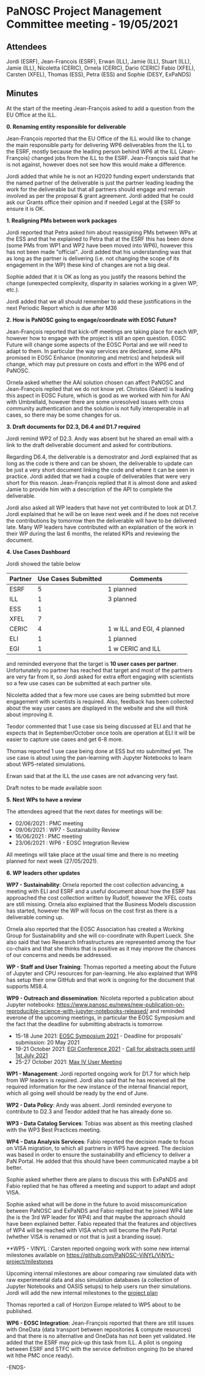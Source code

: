 PaNOSC Project Management Committee meeting - 19/05/2021 
========================================================


Attendees
-------
Jordi (ESRF),  Jean-Francois (ESRF), Erwan (ILL), Jamie (ILL), Stuart (ILL), Jamie (ILL), Nicoletta (CERIC), Ornela (CERIC), Dario (CERIC) Fabio (XFEL), Carsten (XFEL), Thomas (ESS), Petra (ESS)  and Sophie (DESY, ExPaNDS)


Minutes
-------	

At the start of the meeting Jean-François asked to add a question from the EU Office at the ILL.

**0. Renaming entity responsible for deliverable**

Jean-François reported that the EU Office of the ILL would like to change the main responsible party for delivering WP6 deliverables from the ILL to the ESRF, mostly because the leading person behind WP6 at the ILL (Jean-François) changed jobs from the ILL to the ESRF. Jean-François said that he is not against, however does not see how this would make a difference.

Jordi added that while he is not an H2020 funding expert understands that the named partner of the deliverable is just the partner leading leading the work for the deliverable but that all partners should engage and remain involved as per the proposal & grant agreement. Jordi added that he could ask our Grants office their opinion and if needed Legal at the ESRF to ensure it is OK.

**1. Realigning PMs between work packages**

Jordi reported that Petra asked him about reassigning PMs between WPs at the ESS and that he explained to Petra that at the ESRF this has been done (some PMs from WP1 and WP2 have been moved into WP6), however this has not been made "official". Jordi added that his understanding was that as long as the partner is delivering (i.e. not changing the scope of its engagement in the WP) these kind of changes are not a big deal.

Sophie added that it is OK as long as you justify the reasons behind the change (unexpected complexity, disparity in salaries working in a given WP, etc.). 

Jordi added that we all should remember to add these justifications in the next Periodic Report which is due after M36

**2. How is PaNOSC going to engage/coordinate with EOSC Future?**

Jean-François reported that kick-off meetings are taking place for each WP, however how to engage with the project is still an open question. EOSC Future will change some aspects of the EOSC Portal and we will need to adapt to them. In particular the way services are declared, some APIs promised in EOSC Enhance (monitoring and metrics) and helpdesk will change, which may put pressure on costs and effort in the WP6 end of PaNOSC.

Ornela asked whether the AAI solution chosen can affect PaNOSC and Jean-François replied that we do not know yet. Christos (Géant) is leading this aspect in EOSC Future, which is good as we worked with him for AAI with UmbrellaId, however there are some unresolved issues with cross community authentication and the solution is not fully interoperable in all cases, so there may be some changes for us.

**3. Draft documents for D2.3, D6.4 and D1.7 required**

Jordi remind WP2 of D2.3. Andy was absent but he shared an email with a link to the draft deliverable document and asked for contributions.

Regarding D6.4, the deliverable is a demostrator and Jordi explained that as long as the code is there and can be shown, the deliverable to update can be just a very short document linking the code and where it can be seen in practice. Jordi added that we had a couple of deliverables that were very short for this reason. Jean-François replied that it is almost done and asked Jamie to provide him with a description of the API to complete the deliverable.

Jordi also asked all WP leaders that have not yet contributed to look at D1.7. Jordi explained that he will be on leave next week and if he does not receive the contributions by tomorrow then the deliverable will have to be delivered late. Many WP leaders have contributed with an explanation of the work in their WP during the last 6 months, the related KPIs and reviewing the document.

**4. Use Cases Dashboard**

Jordi showed the table below

| Partner | Use Cases Submitted | Comments |
| ------- | ------------------- | -------- |
| ESRF  |  5  | 1 planned   |
| ILL   |  1  | 3 planned  | 1 w CERIC and EGI)
| ESS   |  1  |   |
| XFEL  |  7  |   |
| CERIC |  4  | 1 w ILL and EGI, 4 planned |
| ELI   |  1  | 1 planned  |
| EGI   |  1  | 1 w CERIC and ILL | 

and reminded everyone that the target is **10 user cases per partner**. Unfortunately no partner has reached that target and most of the partners are very far from it, so Jordi asked for extra effort engaging with scientists so a few use cases can be submitted at each partner site.

Nicoletta added that a few more use cases are being submitted but more engagement with scientists is required. Also, feedback has been collected about the way user cases are displayed in the website and she will think about improving it.

Teodor commented that 1 use case sis being discussed at ELI and that he expects that in September/October once tools are operation at ELI it will be easier to capture use cases and get 6-8 more.

Thomas reported 1 use case being done at ESS but nto submitted yet. The use case is about using the pan-learning with Jupyter Notebooks to learn about WP5-related simulations.

Erwan said that at the ILL the use cases are not advancing very fast.

Draft notes to be made available soon

**5. Next WPs to have a review**

The attendees agreed that the next dates for meetings will be:
* 02/06/2021 : PMC meeting
* 09/06/2021 : WP7 - Sustainability Review
* 16/06/2021 : PMC meeting
* 23/06/2021 : WP6 - EOSC Integration Review

All meetings will take place at the usual time and there is no meeting planned for next week (27/05/2021).

**6. WP leaders other updates**

**WP7 - Sustainability**: Ornela reported the cost collection advancing, a meeting with ELI and ESRF and a useful document about how the ESRF has approached the cost collection written by Rudolf, however the XFEL costs are still missing. Ornela also explained that the Business Models discussion has started, however the WP will focus on the cost first as there is a deliverable coming up.

Ornela also reported that the EOSC Association has created a Working Group for Sustainability and she will co-coordinate with Rupert Lueck. She also said that two Research Infrastructures are represented among the four co-chairs and that she thinks that is positive as it may improve the chances of our concerns and needs be addressed.

**WP - Staff and User Training**: Thomas reported a meeting about the Future of Jupyter and CPU resources for pan-learning. He also explained that WP8 has setup their onw GitHub and that work is ongoing for the document that supports MS8.4.

**WP9 - Outreach and dissemination**: Nicoleta reported a publication about Jupyter notebooks: https://www.panosc.eu/news/new-publication-on-reproducible-science-with-jupyter-notebooks-released/ and reminded everone of the upcoming meetings, in particular the EOSC Symposium and the fact that the deadline for submitting abstracts is tomorrow.

* 15-18 June 2021: [EOSC Symposium 2021](https://www.eoscsecretariat.eu/events/eosc-symposium-2021) - Deadline for proposals' submission: 20 May 2021
* 19-21 October 2021: [EGI Conference 2021](https://www.egi.eu/egi-conference/2021-beyond-the-horizon/) - [Call for abstracts open until 1st July 2021](https://www.egi.eu/egi-conference/2021-beyond-the-horizon/call-for-abstracts/)
* 25-27 October 2021: [Max IV User Meeting](https://www.maxiv.lu.se/users/user-meetings/) 

**WP1 - Management**: Jordi reported ongoing work for D1.7 for which help from WP leaders is required. Jordi also said that he has received all the required information for the new instance of the internal financial report, which all going well should be ready by the end of June. 

**WP2 - Data Policy**: Andy was absent. Jordi reminded everyone to contribute to D2.3 and Teodor added that he has already done so.

**WP3 - Data Catalog Services**: Tobias was absent as this meeting clashed with the WP3 Best Practices meeting.

**WP4 - Data Analysis Services**: Fabio reported the decision made to focus on VISA migration, to which all partners in WP5 have agreed. The decision was based in order to ensure the sustainability and efficiency to deliver a PaN Portal. He added that this should have been communicated maybe a bit better. 

Sophie asked whether there are plans to discuss this with ExPaNDS and Fabio replied that he has offered a meeting and support to adapt and adopt VISA. 

Sophie asked what will be done in the future to avoid misscomunication between PaNOSC and ExPaNDS and Fabio replied that he joined WP4 late (he is the 3rd WP leader for WP4) and that maybe the approach should have been explained better. Fabio repeated that the features and objectives of WP4 will be reached with VISA which will become the PaN Portal (whether VISA is renamed or not that is just a branding issue). 

**WP5 - VINYL : Carsten reported ongoing work with some new internal milestones available on https://github.com/PaNOSC-ViNYL/ViNYL-project/milestones

Upcoming internal milestones are abour comparing raw simulated data with raw experimental data and also simulation databases (a collection of Jupyter Notebooks and OASIS setups) to help users run their simulations. Jordi will add the new internal milestones to the [project plan](https://github.com/panosc-eu/panosc/blob/master/Work%20Packages/WP1%20Management/Plans/Deliverables_Milestones_and_InternalMilestones.xlsx)

Thomas reported a call of Horizon Europe related to WP5 about to be published.

**WP6 - EOSC Integration**: Jean-François reported that there are still issues with OneData (data transport between repositories & compute resources) and that there is no alternative and OneData has not been yet validated. He added that the ESRF may pick-up this task from ILL. A pilot is ongoing between ESRF and STFC with the service definition ongoing (to be shared wit hthe PMC once ready).


-ENDS-
